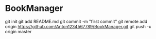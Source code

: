 # BookManager
git init
git add README.md
git commit -m "first commit"
git remote add origin https://github.com/Anton1234567789/BookManager.git
git push -u origin master
